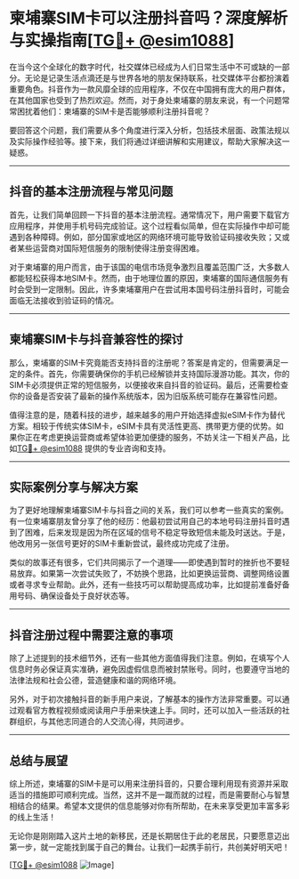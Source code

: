 # 柬埔寨SIM卡可以注册抖音吗？深度解析与实操指南[[TG💪+ @esim1088](https://t.me/s/esim1088)]

在当今这个全球化的数字时代，社交媒体已经成为人们日常生活中不可或缺的一部分。无论是记录生活点滴还是与世界各地的朋友保持联系，社交媒体平台都扮演着重要角色。抖音作为一款风靡全球的应用程序，不仅在中国拥有庞大的用户群体，在其他国家也受到了热烈欢迎。然而，对于身处柬埔寨的朋友来说，有一个问题常常困扰着他们：柬埔寨的SIM卡是否能够顺利注册抖音呢？

要回答这个问题，我们需要从多个角度进行深入分析，包括技术层面、政策法规以及实际操作经验等。接下来，我们将通过详细讲解和实用建议，帮助大家解决这一疑惑。

---

## 抖音的基本注册流程与常见问题

首先，让我们简单回顾一下抖音的基本注册流程。通常情况下，用户需要下载官方应用程序，并使用手机号码完成验证。这个过程看似简单，但在实际操作中却可能遇到各种障碍。例如，部分国家或地区的网络环境可能导致验证码接收失败；又或者某些运营商对国际短信服务的限制使得注册变得困难。

对于柬埔寨的用户而言，由于该国的电信市场竞争激烈且覆盖范围广泛，大多数人都能轻松获得本地SIM卡。然而，由于地理位置的原因，柬埔寨的国际通信服务有时会受到一定限制。因此，许多柬埔寨用户在尝试用本国号码注册抖音时，可能会面临无法接收到验证码的情况。

---

## 柬埔寨SIM卡与抖音兼容性的探讨

那么，柬埔寨的SIM卡究竟能否支持抖音的注册呢？答案是肯定的，但需要满足一定的条件。首先，你需要确保你的手机已经解锁并支持国际漫游功能。其次，你的SIM卡必须提供正常的短信服务，以便接收来自抖音的验证码。最后，还需要检查你的设备是否安装了最新的操作系统版本，因为旧版系统可能存在兼容性问题。

值得注意的是，随着科技的进步，越来越多的用户开始选择虚拟eSIM卡作为替代方案。相较于传统实体SIM卡，eSIM卡具有灵活性更高、携带更方便的优势。如果你正在考虑更换运营商或希望体验更加便捷的服务，不妨关注一下相关产品，比如[TG💪+ @esim1088](https://t.me/s/esim1088) 提供的专业咨询和支持。

---

## 实际案例分享与解决方案

为了更好地理解柬埔寨SIM卡与抖音之间的关系，我们可以参考一些真实的案例。有一位柬埔寨朋友曾分享了他的经历：他最初尝试用自己的本地号码注册抖音时遇到了困难，后来发现是因为所在区域的信号不稳定导致短信未能及时送达。于是，他改用另一张信号更好的SIM卡重新尝试，最终成功完成了注册。

类似的故事还有很多，它们共同揭示了一个道理——即使遇到暂时的挫折也不要轻易放弃。如果第一次尝试失败了，不妨换个思路，比如更换运营商、调整网络设置或者寻求专业帮助。此外，还有一些技巧可以帮助提高成功率，比如提前准备好备用号码、确保设备处于良好状态等。

---

## 抖音注册过程中需要注意的事项

除了上述提到的技术细节外，还有一些其他方面值得我们注意。例如，在填写个人信息时务必保证真实准确，避免因虚假信息而被封禁账号。同时，也要遵守当地的法律法规和社会公德，营造健康和谐的网络环境。

另外，对于初次接触抖音的新手用户来说，了解基本的操作方法非常重要。可以通过观看官方教程视频或阅读用户手册来快速上手。同时，还可以加入一些活跃的社群组织，与其他志同道合的人交流心得，共同进步。

---

## 总结与展望

综上所述，柬埔寨的SIM卡是可以用来注册抖音的，只要合理利用现有资源并采取适当的措施即可顺利完成。当然，这并不是一蹴而就的过程，而是需要耐心与智慧相结合的结果。希望本文提供的信息能够对你有所帮助，在未来享受更加丰富多彩的线上生活！

无论你是刚刚踏入这片土地的新移民，还是长期居住于此的老居民，只要愿意迈出第一步，就一定能找到属于自己的舞台。让我们一起携手前行，共创美好明天吧！

[[TG💪+ @esim1088](https://t.me/s/esim1088) ![Image](https://i.postimg.cc/4NQfJmqS/Snipaste-2025-05-13-00-14-12.png)]